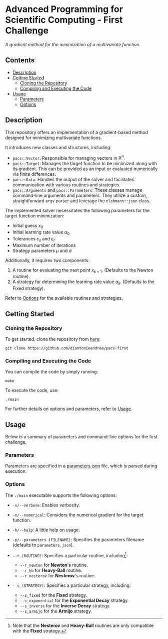 # Advanced Programming for Scientific Computing - First Challenge

*A gradient method for the minimization of a multivariate function.*

## Contents

- [Description](#description)
- [Getting Started](#getting-started)
    - [Cloning the Repository](#cloning-the-repository)
    - [Compiling and Executing the Code](#compiling-and-executing-the-code)
- [Usage](#usage)
    - [Parameters](#parameters)
    - [Options](#options)

## Description

This repository offers an implementation of a gradient-based method designed for minimizing multivariate functions.

It introduces new classes and structures, including:

- `pacs::Vector`: Responsible for managing vectors in $\mathbb{R}^n$.
- `pacs::Target`: Manages the target function to be minimized along with its gradient. This can be provided as an input or evaluated numerically via finite differences.
- `pacs::Data`: Handles the output of the solver and facilitates communication with various routines and strategies.
- `pacs::Arguments` and `pacs::Parameters`: These classes manage command-line arguments and parameters. They utilize a custom, straightforward `argv` parser and leverage the `nlohmann::json` class.

The implemented solver necessitates the following parameters for the target function minimization:

- Initial guess $x_0$
- Initial learning rate value $\alpha_0$
- Tolerances $\varepsilon_s$ and $\varepsilon_r$
- Maximum number of iterations
- Strategy parameters $\mu$ and $\sigma$

Additionally, it requires two components:

1. A routine for evaluating the next point $x_{k + 1}$. (Defaults to the Newton routine).
2. A strategy for determining the learning rate value $\alpha_{k}$. (Defaults to the Fixed strategy).

Refer to [Options](#options) for the available routines and strategies.

## Getting Started

### Cloning the Repository

To get started, clone the repository from [here](https://github.com/diantonioandrea/pacs-first):

    git clone https://github.com/diantonioandrea/pacs-first

### Compiling and Executing the Code

You can compile the code by simply running:

    make

To execute the code, use:

    ./main

For further details on options and parameters, refer to [Usage](#usage).

## Usage

Below is a summary of parameters and command-line options for the first challenge.

### Parameters

Parameters are specified in a [parameters.json](/parameters.json) file, which is parsed during execution.

### Options

The `./main` executable supports the following options:

- `-v/--verbose`: Enables verbosity.
- `-n/--numerical`: Considers the numerical gradient for the target function.
- `-h/--help`: A little help on usage.

- `-p/--parameters (FILENAME)`: Specifies the parameters filename (defaults to `parameters.json`).

- `--r_(ROUTINE)`: Specifies a particular routine, including[^1]:
    - `--r_newton` for **Newton**'s routine.
    - `--r_hb` for **Heavy-Ball** routine.
    - `--r_nesterov` for **Nesterov**'s routine.

- `--s_(STRATEGY)`: Specifies a particular strategy, including:
    - `--s_fixed` for the **Fixed** strategy.
    - `--s_exponential` for the **Exponential Decay** strategy.
    - `--s_inverse` for the **Inverse Decay** strategy.
    - `--s_armijo` for the **Armijo** strategy.

[^1]: Note that the **Nesterov** and **Heavy-Ball** routines are only compatible with the **Fixed** strategy.